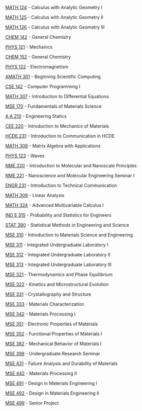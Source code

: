 [MATH 124](<https://myplan.uw.edu/course/#/courses/MATH 124>) - Calculus with Analytic Geometry I

[MATH 125](<https://myplan.uw.edu/course/#/courses/MATH 125>) - Calculus with Analytic Geometry II

[MATH 126](<https://myplan.uw.edu/course/#/courses/MATH 126>) - Calculus with Analytic Geometry III

[CHEM 142](<https://myplan.uw.edu/course/#/courses/CHEM 142>) - General Chemistry

[PHYS 121](<https://myplan.uw.edu/course/#/courses/PHYS 121>) - Mechanics

[CHEM 152](<https://myplan.uw.edu/course/#/courses/CHEM 152>) - General Chemistry

[PHYS 122](<https://myplan.uw.edu/course/#/courses/PHYS 122>) - Electromagnetism

[AMATH 301](<https://myplan.uw.edu/course/#/courses/AMATH 301>) - Beginning Scientific Computing

[CSE 142](<https://myplan.uw.edu/course/#/courses/CSE 142>) - Computer Programming I

[MATH 307](<https://myplan.uw.edu/course/#/courses/MATH 307>) - Introduction to Differential Equations

[MSE 170](<https://myplan.uw.edu/course/#/courses/MSE 170>) - Fundamentals of Materials Science

[A A 210](<https://myplan.uw.edu/course/#/courses/A A 210>) - Engineering Statics

[CEE 220](<https://myplan.uw.edu/course/#/courses/CEE 220>) - Introduction to Mechanics of Materials

[HCDE 231](<https://myplan.uw.edu/course/#/courses/HCDE 231>) - Introduction to Communication in HCDE

[MATH 308](<https://myplan.uw.edu/course/#/courses/MATH 308>) - Matrix Algebra with Applications

[PHYS 123](<https://myplan.uw.edu/course/#/courses/PHYS 123>) - Waves

[NME 220](<https://myplan.uw.edu/course/#/courses/NME 220>) - Introduction to Molecular and Nanoscale Principles

[NME 221](<https://myplan.uw.edu/course/#/courses/NME 221>) - Nanoscience and Molecular Engineering Seminar I

[ENGR 231](<https://myplan.uw.edu/course/#/courses/ENGR 231>) - Introduction to Technical Communication

[MATH 309](<https://myplan.uw.edu/course/#/courses/MATH 309>) - Linear Analysis

[MATH 324](<https://myplan.uw.edu/course/#/courses/MATH 324>) - Advanced Multivariable Calculus I

[IND E 315](<https://myplan.uw.edu/course/#/courses/IND E 315>) - Probability and Statistics for Engineers

[STAT 390](<https://myplan.uw.edu/course/#/courses/STAT 390>) - Statistical Methods in Engineering and Science

[MSE 310](<https://myplan.uw.edu/course/#/courses/MSE 310>) - Introduction to Materials Science and Engineering

[MSE 311](<https://myplan.uw.edu/course/#/courses/MSE 311>) - Integrated Undergraduate Laboratory I

[MSE 312](<https://myplan.uw.edu/course/#/courses/MSE 312>) - Integrated Undergraduate Laboratory II

[MSE 313](<https://myplan.uw.edu/course/#/courses/MSE 313>) - Integrated Undergraduate Laboratory III

[MSE 321](<https://myplan.uw.edu/course/#/courses/MSE 321>) - Thermodynamics and Phase Equilibrium

[MSE 322](<https://myplan.uw.edu/course/#/courses/MSE 322>) - Kinetics and Microstructural Evolution

[MSE 331](<https://myplan.uw.edu/course/#/courses/MSE 331>) - Crystallography and Structure

[MSE 333](<https://myplan.uw.edu/course/#/courses/MSE 333>) - Materials Characterization

[MSE 342](<https://myplan.uw.edu/course/#/courses/MSE 342>) - Materials Processing I

[MSE 351](<https://myplan.uw.edu/course/#/courses/MSE 351>) - Electronic Properties of Materials

[MSE 352](<https://myplan.uw.edu/course/#/courses/MSE 352>) - Functional Properties of Materials I

[MSE 362](<https://myplan.uw.edu/course/#/courses/MSE 362>) - Mechanical Behavior of Materials I

[MSE 399](<https://myplan.uw.edu/course/#/courses/MSE 399>) - Undergraduate Research Seminar

[MSE 431](<https://myplan.uw.edu/course/#/courses/MSE 431>) - Failure Analysis and Durability of Materials

[MSE 442](<https://myplan.uw.edu/course/#/courses/MSE 442>) - Materials Processing II

[MSE 491](<https://myplan.uw.edu/course/#/courses/MSE 491>) - Design in Materials Engineering I

[MSE 492](<https://myplan.uw.edu/course/#/courses/MSE 492>) - Design in Materials Engineering II

[MSE 499](<https://myplan.uw.edu/course/#/courses/MSE 499>) - Senior Project

